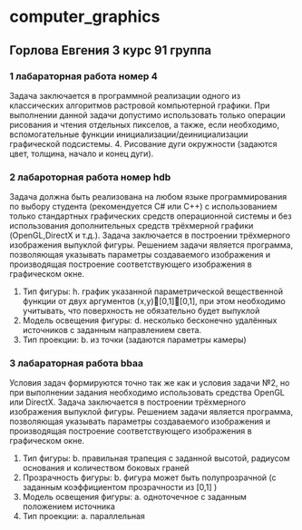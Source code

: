 # computer_graphics
## Горлова Евгения 3 курс 91 группа 
### 1 лабараторная работа номер 4 
Задача заключается в программной реализации одного из классических алгоритмов растровой компьютерной графики. При выполнении данной задачи допустимо использовать только операции рисования и чтения отдельных пикселов, а также, если необходимо, вспомогательные функции инициализации/деинициализации графической подсистемы. 
4.	Рисование дуги окружности (задаются цвет, толщина, начало и конец дуги).
### 2 лабароторная работа номер hdb 	
Задача должна быть реализована на любом языке программирования по выбору студента (рекомендуется C# или C++) с использованием только стандартных графических средств операционной системы и без использования дополнительных средств трёхмерной графики (OpenGL,DirectX и т.д.). 
Задача заключается в построении трёхмерного изображения выпуклой фигуры. Решением задачи является программа, позволяющая указывать параметры создаваемого изображения и производящая построение соответствующего изображения в графическом окне.
1.	Тип фигуры: h.	график указанной параметрической вещественной функции от двух аргументов (x,y)[0,1][0,1], при этом необходимо учитывать, что поверхность не обязательно будет выпуклой
2.	Модель освещения фигуры: d.	несколько бесконечно удалённых источников с заданным направлением света.
3.	Тип проекции: b. из точки (задаются параметры камеры)
### 3 лабараторная работа bbaa
Условия задач формируются точно так же как и условия задачи №2, но при выполнении задания необходимо использовать средства OpenGL или DirectX.
Задача заключается в построении трёхмерного изображения выпуклой фигуры. Решением задачи является программа, позволяющая указывать параметры создаваемого изображения и производящая построение соответствующего изображения в графическом окне.
1.	Тип фигуры: b.	правильная трапеция с заданной высотой, радиусом основания и количеством боковых граней
2.	Прозрачность фигуры: b.	фигура может быть полупрозрачной (с заданным коэффициентом прозрачности из [0,1] )
3.	Модель освещения фигуры: a.	одноточечное с заданным положением источника
4.	Тип проекции: a. параллельная

